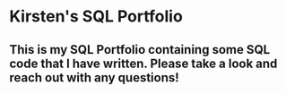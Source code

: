# Kirsten's SQL Portfolio 
 ## This is my SQL Portfolio containing some SQL code that I have written. Please take a look and reach out with any questions!
